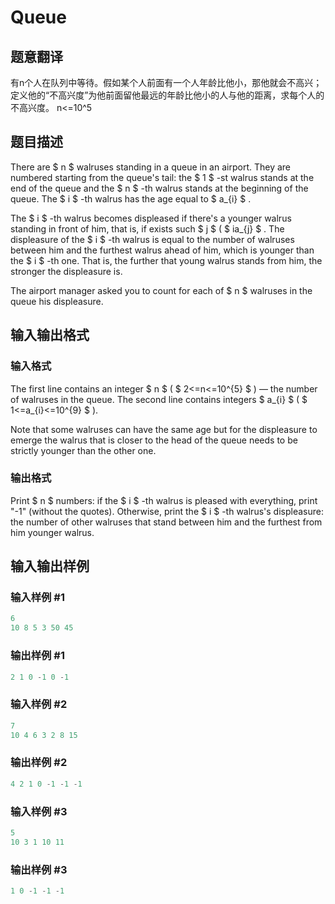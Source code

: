 # Queue

## 题意翻译

有n个人在队列中等待。假如某个人前面有一个人年龄比他小，那他就会不高兴；定义他的“不高兴度”为他前面留他最远的年龄比他小的人与他的距离，求每个人的不高兴度。 n<=10^5

## 题目描述

There are $ n $ walruses standing in a queue in an airport. They are numbered starting from the queue's tail: the $ 1 $ -st walrus stands at the end of the queue and the $ n $ -th walrus stands at the beginning of the queue. The $ i $ -th walrus has the age equal to $ a_{i} $ .

The $ i $ -th walrus becomes displeased if there's a younger walrus standing in front of him, that is, if exists such $ j $ ( $ ia_{j} $ . The displeasure of the $ i $ -th walrus is equal to the number of walruses between him and the furthest walrus ahead of him, which is younger than the $ i $ -th one. That is, the further that young walrus stands from him, the stronger the displeasure is.

The airport manager asked you to count for each of $ n $ walruses in the queue his displeasure.

## 输入输出格式

### 输入格式

The first line contains an integer $ n $ ( $ 2<=n<=10^{5} $ ) — the number of walruses in the queue. The second line contains integers $ a_{i} $ ( $ 1<=a_{i}<=10^{9} $ ).

Note that some walruses can have the same age but for the displeasure to emerge the walrus that is closer to the head of the queue needs to be strictly younger than the other one.

### 输出格式

Print $ n $ numbers: if the $ i $ -th walrus is pleased with everything, print "-1" (without the quotes). Otherwise, print the $ i $ -th walrus's displeasure: the number of other walruses that stand between him and the furthest from him younger walrus.

## 输入输出样例

### 输入样例 #1

```cpp
6
10 8 5 3 50 45

```
### 输出样例 #1

```cpp
2 1 0 -1 0 -1 
```


### 输入样例 #2

```cpp
7
10 4 6 3 2 8 15

```
### 输出样例 #2

```cpp
4 2 1 0 -1 -1 -1 
```


### 输入样例 #3

```cpp
5
10 3 1 10 11

```
### 输出样例 #3

```cpp
1 0 -1 -1 -1 
```


